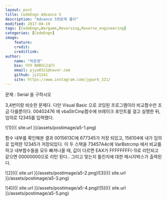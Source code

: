 ```yaml
---
layout: post
title: CodeEngn Advance 5
description: "Advance 5번문제 풀이"
modified: 2017-04-19
tags: [CodeEngn,Wargame,Reversing,Reverse_engineering]
categories: [CodeEngn]
image:
    feature:
    credit:
    creditlink:
author:
    name: "박준영"
    bio: 아아 BOB되고싶다
    email: pjya0321@naver.com
    github: jy31241
    site: https://www.instagram.com/jypark_321/
---
```

문제 : Serial 을 구하시오

3,4번이랑 비슷한 문제다. 다만 Visual Basic 으로 코딩된 프로그램이라 비교함수만 조금 다를뿐이다. 00402476 에 vbaStrCmp함수에 브레이크 포인트를 걸고 실행한 뒤, 임의로 12345를 입력했다.

![1]({{ site.url }}/assets/postimage/a5-1.png)

함수 내부를 확인해본 결과 0015613C에 677345가 저장 되있고, 156104에 내가 임의로 입력한 12345가 저장되있다. 이 두 스택을 73457A4c에 VarBstrcmp 에서 비교를 하고 내부함수들을 모두 빠져나올 때, 값이 다르면 EAX가 FFFFFFFF(-1)로 리턴되고 같으면 00000000으로 리턴 된다..
그리고 맞는지 틀린지에 대한 메시지박스가 출력된다.


![2]({{ site.url }}/assets/postimage/a5-2.png)![3]({{ site.url }}/assets/postimage/a5-3.png)

![4]({{ site.url }}/assets/postimage/a5-4.png)![5]({{ site.url }}/assets/postimage/a5-5.png)
